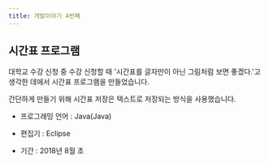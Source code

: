 ```yaml
---
title: 개발이야기 4번째
---
```


## 시간표 프로그램

대학교 수강 신청 중 수강 신청할 때 '시간표를 글자만이 아닌 그림처럼 보면 좋겠다.'고 생각한 데에서 시간표 프로그램을 만들었습니다.

간단하게 만들기 위해 시간표 저장은 텍스트로 저장되는 방식을 사용했습니다.

* 프로그래밍 언어 : Java(Java)

* 편집기 : Eclipse

* 기간 : 2018년 8월 초